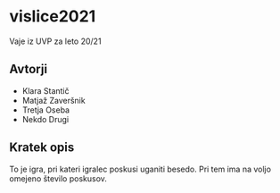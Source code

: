 # vislice2021

Vaje iz UVP za leto 20/21

## Avtorji

* Klara Stantič
* Matjaž Zaveršnik
* Tretja Oseba
* Nekdo Drugi

## Kratek opis

To je igra, pri kateri igralec poskusi uganiti besedo. Pri tem ima na voljo omejeno število poskusov.
